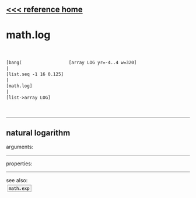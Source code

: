 [<<< reference home](ceammc_lib.md)
---

# math.log

```


[bang(                  [array LOG yr=-4..4 w=320]
|
[list.seq -1 16 0.125]
|
[math.log]
|
[list->array LOG]

            
```
---
natural logarithm
---
arguments:


---
properties:


---
see also:<br>
[![math.exp](img/object_math.exp.png)](math.exp.md)
